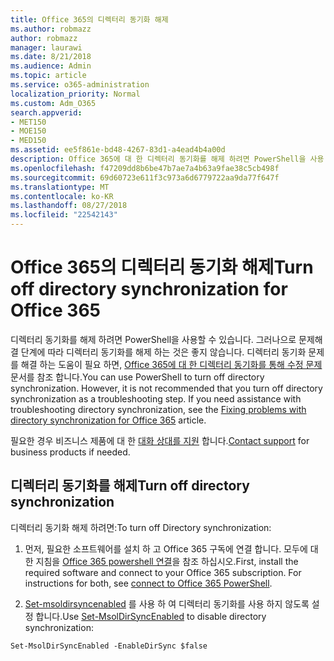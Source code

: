 ```yaml
---
title: Office 365의 디렉터리 동기화 해제
ms.author: robmazz
author: robmazz
manager: laurawi
ms.date: 8/21/2018
ms.audience: Admin
ms.topic: article
ms.service: o365-administration
localization_priority: Normal
ms.custom: Adm_O365
search.appverid:
- MET150
- MOE150
- MED150
ms.assetid: ee5f861e-bd48-4267-83d1-a4ead4b4a00d
description: Office 365에 대 한 디렉터리 동기화를 해제 하려면 PowerShell을 사용 하는 방법에 알아봅니다.
ms.openlocfilehash: f47209dd8b6be47b7ae7a4b63a9fae38c5cb498f
ms.sourcegitcommit: 69d60723e611f3c973a6d6779722aa9da77f647f
ms.translationtype: MT
ms.contentlocale: ko-KR
ms.lasthandoff: 08/27/2018
ms.locfileid: "22542143"
---
```

# <a name="turn-off-directory-synchronization-for-office-365"></a><span data-ttu-id="1a97f-103">Office 365의 디렉터리 동기화 해제</span><span class="sxs-lookup"><span data-stu-id="1a97f-103">Turn off directory synchronization for Office 365</span></span>
<span data-ttu-id="1a97f-p101">디렉터리 동기화를 해제 하려면 PowerShell을 사용할 수 있습니다. 그러나으로 문제해결 단계에 따라 디렉터리 동기화를 해제 하는 것은 좋지 않습니다. 디렉터리 동기화 문제를 해결 하는 도움이 필요 하면, [Office 365에 대 한 디렉터리 동기화를 통해 수정 문제](fix-problems-with-directory-synchronization.md) 문서를 참조 합니다.</span><span class="sxs-lookup"><span data-stu-id="1a97f-p101">You can use PowerShell to turn off directory synchronization. However, it is not recommended that you turn off directory synchronization as a troubleshooting step. If you need assistance with troubleshooting directory synchronization, see the [Fixing problems with directory synchronization for Office 365](fix-problems-with-directory-synchronization.md) article.</span></span> 
  
<span data-ttu-id="1a97f-107">필요한 경우 비즈니스 제품에 대 한 [대화 상대를 지원](https://support.office.com/article/32a17ca7-6fa0-4870-8a8d-e25ba4ccfd4b) 합니다.</span><span class="sxs-lookup"><span data-stu-id="1a97f-107">[Contact support](https://support.office.com/article/32a17ca7-6fa0-4870-8a8d-e25ba4ccfd4b) for business products if needed.</span></span>
  
## <a name="turn-off-directory-synchronization"></a><span data-ttu-id="1a97f-108">디렉터리 동기화를 해제</span><span class="sxs-lookup"><span data-stu-id="1a97f-108">Turn off directory synchronization</span></span>  
<span data-ttu-id="1a97f-109">디렉터리 동기화 해제 하려면:</span><span class="sxs-lookup"><span data-stu-id="1a97f-109">To turn off Directory synchronization:</span></span>
  
1. <span data-ttu-id="1a97f-p102">먼저, 필요한 소프트웨어를 설치 하 고 Office 365 구독에 연결 합니다. 모두에 대 한 지침을 [Office 365 powershell 연결](https://go.microsoft.com/fwlink/p/?LinkId=821938)을 참조 하십시오.</span><span class="sxs-lookup"><span data-stu-id="1a97f-p102">First, install the required software and connect to your Office 365 subscription. For instructions for both, see [connect to Office 365 PowerShell](https://go.microsoft.com/fwlink/p/?LinkId=821938).</span></span>
    
2. <span data-ttu-id="1a97f-112">[Set-msoldirsyncenabled](https://go.microsoft.com/fwlink/p/?LinkId=821939) 를 사용 하 여 디렉터리 동기화를 사용 하지 않도록 설정 합니다.</span><span class="sxs-lookup"><span data-stu-id="1a97f-112">Use [Set-MsolDirSyncEnabled](https://go.microsoft.com/fwlink/p/?LinkId=821939) to disable directory synchronization:</span></span> 
    
  ```
  Set-MsolDirSyncEnabled -EnableDirSync $false
  ```